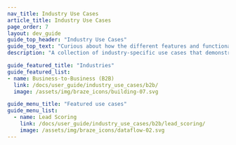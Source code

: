 ```yaml
---
nav_title: Industry Use Cases
article_title: Industry Use Cases
page_order: 7
layout: dev_guide
guide_top_header: "Industry Use Cases"
guide_top_text: "Curious about how the different features and functionalities of Braze can be used accross various industries? Check out our industry-specific use cases."
description: "A collection of industry-specific use cases that demonstrate how various Braze features can be used in a variety of scenarios."

guide_featured_title: "Industries"
guide_featured_list:
- name: Business-to-Business (B2B)
  link: /docs/user_guide/industry_use_cases/b2b/
  image: /assets/img/braze_icons/building-07.svg

guide_menu_title: "Featured use cases"
guide_menu_list:
  - name: Lead Scoring
    link: /docs/user_guide/industry_use_cases/b2b/lead_scoring/
    image: /assets/img/braze_icons/dataflow-02.svg
---
```



<br>